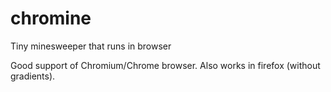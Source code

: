 chromine
========

Tiny minesweeper that runs in browser

Good support of Chromium/Chrome browser. Also works in firefox (without gradients).
